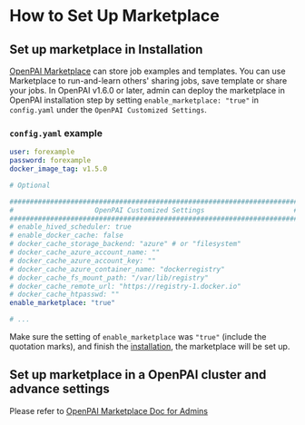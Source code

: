 # How to Set Up Marketplace

## Set up marketplace in Installation

[OpenPAI Marketplace](https://github.com/openxpu/openpaimarketplace) can store job examples and templates. You can use Marketplace to run-and-learn others' sharing jobs, save template or share your jobs.
In OpenPAI v1.6.0 or later, admin can deploy the marketplace in OpenPAI installation step by setting `enable_marketplace: "true"` in `config.yaml` under the `OpenPAI Customized Settings`.

### `config.yaml` example

``` yaml
user: forexample
password: forexample
docker_image_tag: v1.5.0

# Optional

#######################################################################
#                    OpenPAI Customized Settings                      #
#######################################################################
# enable_hived_scheduler: true
# enable_docker_cache: false
# docker_cache_storage_backend: "azure" # or "filesystem"
# docker_cache_azure_account_name: ""
# docker_cache_azure_account_key: ""
# docker_cache_azure_container_name: "dockerregistry"
# docker_cache_fs_mount_path: "/var/lib/registry"
# docker_cache_remote_url: "https://registry-1.docker.io"
# docker_cache_htpasswd: ""
enable_marketplace: "true"

# ...

```

Make sure the setting of `enable_marketplace` was `"true"` (include the quotation marks), and finish the [installation](./installation-guide.md), the marketplace will be set up.

## Set up marketplace in a OpenPAI cluster and advance settings

Please refer to [OpenPAI Marketplace Doc for Admins](https://github.com/openxpu/openpaimarketplace/blob/master/docs/admin/README.md#openpai-marketplace-doc-for-admins)
